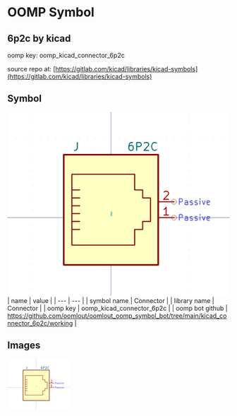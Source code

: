 # OOMP Symbol  
## 6p2c  by kicad  
  
oomp key: oomp_kicad_connector_6p2c  
  
source repo at: [https://gitlab.com/kicad/libraries/kicad-symbols](https://gitlab.com/kicad/libraries/kicad-symbols)  
## Symbol  
  
[![working.png](working_600.png)](working.png)  
| name | value | 
| --- | --- | 
| symbol name | Connector | 
| library name | Connector | 
| oomp key | oomp_kicad_connector_6p2c | 
| oomp bot github | https://github.com/oomlout/oomlout_oomp_symbol_bot/tree/main/kicad_connector_6p2c/working | 
## Images  
  
[![working.png](working_140.png)](working.png)  
